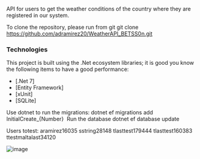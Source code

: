 API for users to get the weather conditions of the country where they are registered in our system.

To clone the repository, please run from git git clone https://github.com/adramirez20/WeatherAPI_BETSS0n.git

### Technologies

This project is built using the .Net ecosystem libraries; it is good you know the following items to have a good performance:

- [.Net 7]
- [Entity Framework]
- [xUnit]
- [SQLite]

Use dotnet to run the migrations:
dotnet ef migrations add InitialCreate_{Number}
​
Run the database
dotnet ef database update 

Users totest:
aramirez16035
sstring28148
tlasttest179444
tlasttest160383
ttestmaltalast34120

![image](https://github.com/user-attachments/assets/55c81734-6b0f-4714-81ba-621c2d1fa38d)

